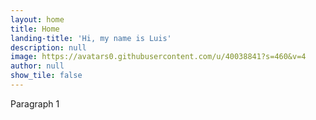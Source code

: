 ```yaml
---
layout: home
title: Home
landing-title: 'Hi, my name is Luis'
description: null
image: https://avatars0.githubusercontent.com/u/40038841?s=460&v=4
author: null
show_tile: false
---
```


Paragraph 1

